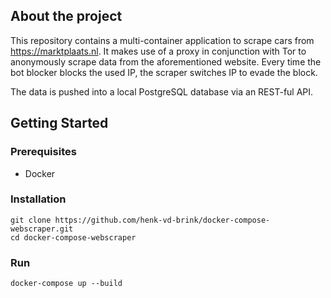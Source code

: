 ## About the project

This repository contains a multi-container application to scrape cars from https://marktplaats.nl. It makes use of a proxy in conjunction with Tor to anonymously scrape data from the aforementioned website. Every time the bot blocker blocks the used IP, the scraper switches IP to evade the block.

The data is pushed into a local PostgreSQL database via an REST-ful API.

## Getting Started

### Prerequisites
- Docker

### Installation
```
git clone https://github.com/henk-vd-brink/docker-compose-webscraper.git
cd docker-compose-webscraper
```

### Run
```
docker-compose up --build
```
